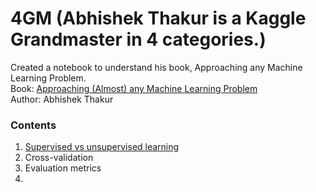 # 4GM (Abhishek Thakur is a Kaggle Grandmaster in 4 categories.)
Created a notebook to understand his book, Approaching any Machine Learning Problem.  
Book: [Approaching (Almost) any Machine Learning Problem](https://www.amazon.co.jp/Approaching-Almost-Machine-Learning-Problem/dp/8269211508)  
Author: Abhishek Thakur

### Contents
1. [Supervised vs unsupervised learning](https://github.com/masatakashiwagi/4GM/blob/master/notebook/01-supervised-vs-unsupervised-learning.ipynb)
2. Cross-validation
3. Evaluation metrics
4. 
